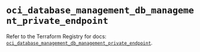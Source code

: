 # `oci_database_management_db_management_private_endpoint`

Refer to the Terraform Registry for docs: [`oci_database_management_db_management_private_endpoint`](https://registry.terraform.io/providers/oracle/oci/7.19.0/docs/resources/database_management_db_management_private_endpoint).
